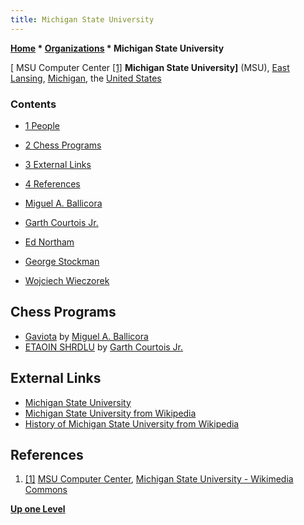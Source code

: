```yaml
---
title: Michigan State University
---
```

**[Home](Home "Home") \* [Organizations](Organizations "Organizations") \* Michigan State University**



[ MSU Computer Center <a id="cite-note-1" href="#cite-ref-1">[1]</a>
**Michigan State University]** (MSU), [East Lansing](https://en.wikipedia.org/wiki/East_Lansing,_Michigan), [Michigan](https://en.wikipedia.org/wiki/Michigan), the [United States](https://en.wikipedia.org/wiki/United_States)



### Contents


* [1 People](#people)
* [2 Chess Programs](#chess-programs)
* [3 External Links](#external-links)
* [4 References](#references)






* [Miguel A. Ballicora](Miguel_A._Ballicora "Miguel A. Ballicora")
* [Garth Courtois Jr.](Garth_Courtois_Jr. "Garth Courtois Jr.")
* [Ed Northam](Ed_Northam "Ed Northam")
* [George Stockman](George_Stockman "George Stockman")
* [Wojciech Wieczorek](index.php?title=Wojciech_Wieczorek&action=edit&redlink=1 "Wojciech Wieczorek (page does not exist)")


## Chess Programs


* [Gaviota](Gaviota "Gaviota") by [Miguel A. Ballicora](Miguel_A._Ballicora "Miguel A. Ballicora")
* [ETAOIN SHRDLU](ETAOIN_SHRDLU "ETAOIN SHRDLU") by [Garth Courtois Jr.](Garth_Courtois_Jr. "Garth Courtois Jr.")


## External Links


* [Michigan State University](http://www.msu.edu/)
* [Michigan State University from Wikipedia](https://en.wikipedia.org/wiki/Michigan_State_University)
* [History of Michigan State University from Wikipedia](https://en.wikipedia.org/wiki/History_of_Michigan_State_University)


## References


1. <a id="cite-ref-1" href="#cite-note-1">[1]</a> [MSU Computer Center](https://commons.wikimedia.org/wiki/File:MSU_Computer_Center.jpg), [Michigan State University - Wikimedia Commons](https://commons.wikimedia.org/wiki/Michigan_State_University)

**[Up one Level](Organizations "Organizations")**







 
